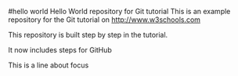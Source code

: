 #hello world 
Hello World repository for Git tutorial
This is an example repository for the Git tutorial on http://www.w3schools.com

This repository is built step by step in the tutorial. 

It now includes steps for GitHub

This is a line about focus
